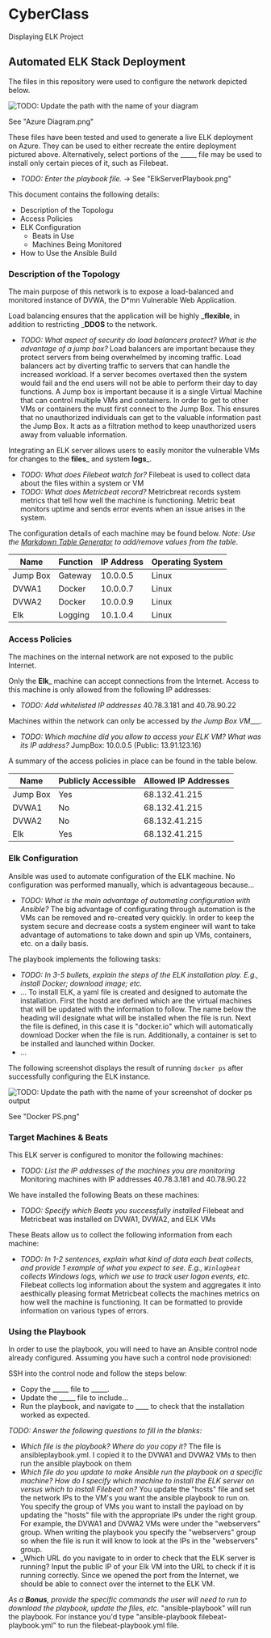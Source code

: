# CyberClass
Displaying ELK Project
## Automated ELK Stack Deployment

The files in this repository were used to configure the network depicted below.

![TODO: Update the path with the name of your diagram](Images/diagram_filename.png)

See "Azure Diagram.png"

These files have been tested and used to generate a live ELK deployment on Azure. They can be used to either recreate the entire deployment pictured above. Alternatively, select portions of the _____ file may be used to install only certain pieces of it, such as Filebeat.

  - _TODO: Enter the playbook file._ -> See "ElkServerPlaybook.png"

This document contains the following details:
- Description of the Topologu
- Access Policies
- ELK Configuration
  - Beats in Use
  - Machines Being Monitored
- How to Use the Ansible Build


### Description of the Topology

The main purpose of this network is to expose a load-balanced and monitored instance of DVWA, the D*mn Vulnerable Web Application.

Load balancing ensures that the application will be highly ___flexible__, in addition to restricting ___DDOS__ to the network.
- _TODO: What aspect of security do load balancers protect? What is the advantage of a jump box?_
Load balancers are important because they protect servers from being overwhelmed by incoming traffic. Load balancers act by diverting traffic to servers that can handle
the increased workload. If a server becomes overtaxed then the system would fail and the end users will not be able to perform their day to day functions. A Jump box
is important because it is a single Virtual Machine that can control multiple VMs and containers. In order to get to other VMs or containers the must first connect
to the Jump Box. This ensures that no unauthorized individuals can get to the valuable information past the Jump Box. It acts as a filtration method to keep 
unauthorized users away from valuable information.

Integrating an ELK server allows users to easily monitor the vulnerable VMs for changes to the __files___ and system __logs___.
- _TODO: What does Filebeat watch for?_ Filebeat is used to collect data about the files within a system or VM
- _TODO: What does Metricbeat record?_ Metricbreat records system metrics that tell how well the machine is functioning. Metric beat monitors uptime and sends error
events when an issue arises in the system. 


The configuration details of each machine may be found below.
_Note: Use the [Markdown Table Generator](http://www.tablesgenerator.com/markdown_tables) to add/remove values from the table_.

| Name     | Function | IP Address | Operating System |
|----------|----------|------------|------------------|
| Jump Box | Gateway  | 10.0.0.5   | Linux            |
| DVWA1    | Docker   | 10.0.0.7   | Linux            |
| DVWA2    | Docker   | 10.0.0.9   | Linux            |
| Elk      | Logging  | 10.1.0.4   | Linux            |

### Access Policies

The machines on the internal network are not exposed to the public Internet. 

Only the __Elk___ machine can accept connections from the Internet. Access to this machine is only allowed from the following IP addresses: 
- _TODO: Add whitelisted IP addresses_ 40.78.3.181 and 40.78.90.22

Machines within the network can only be accessed by _the Jump Box VM____.
- _TODO: Which machine did you allow to access your ELK VM? What was its IP address?_ JumpBox: 10.0.0.5 (Public: 13.91.123.16)

A summary of the access policies in place can be found in the table below.

| Name     | Publicly Accessible | Allowed IP Addresses |
|----------|---------------------|----------------------|
| Jump Box |     Yes             | 68.132.41.215        |
| DVWA1    |     No              | 68.132.41.215        |
| DVWA2    |     No              | 68.132.41.215        |
| Elk      |     Yes             | 68.132.41.215        |

### Elk Configuration

Ansible was used to automate configuration of the ELK machine. No configuration was performed manually, which is advantageous because...
- _TODO: What is the main advantage of automating configuration with Ansible?_
The big advantage of configurating through automation is the VMs can be removed and re-created very quickly. In order to keep the system secure and decrease costs a 
system engineer will want to take advantage of automations to take down and spin up VMs, containers, etc. on a daily basis.

The playbook implements the following tasks:
- _TODO: In 3-5 bullets, explain the steps of the ELK installation play. E.g., install Docker; download image; etc._
- ... To install ELK, a yaml file is created and designed to automate the installation. First the hostd are defined which are the virtual machines that will be 
updated with the information to follow. The name below the heading will designate what will be installed when the file is run. Next the file is defined, in this case
it is "docker.io" which will automatically download Docker when the file is run. Additionally, a container is set to be installed and launched within Docker.
- ...

The following screenshot displays the result of running `docker ps` after successfully configuring the ELK instance.

![TODO: Update the path with the name of your screenshot of docker ps output](Images/docker_ps_output.png)

See "Docker PS.png"

### Target Machines & Beats
This ELK server is configured to monitor the following machines:
- _TODO: List the IP addresses of the machines you are monitoring_
Monitoring machines with IP addresses 40.78.3.181 and 40.78.90.22

We have installed the following Beats on these machines:
- _TODO: Specify which Beats you successfully installed_
Filebeat and Metricbeat was installed on DVWA1, DVWA2, and ELK VMs

These Beats allow us to collect the following information from each machine:
- _TODO: In 1-2 sentences, explain what kind of data each beat collects, and provide 1 example of what you expect to see. E.g., `Winlogbeat` collects Windows logs, which we use to track user logon events, etc._
Filebeat collects log information about the system and aggregates it into aesthically pleasing format
Metricbeat collects the machines metrics on how well the machine is functioning. It can be formatted to provide information on various types of errors.

### Using the Playbook
In order to use the playbook, you will need to have an Ansible control node already configured. Assuming you have such a control node provisioned: 

SSH into the control node and follow the steps below:
- Copy the _____ file to _____.
- Update the _____ file to include...
- Run the playbook, and navigate to ____ to check that the installation worked as expected.

_TODO: Answer the following questions to fill in the blanks:_
- _Which file is the playbook? Where do you copy it?_
The file is ansibleplaybook.yml. I copied it to the DVWA1 and DVWA2 VMs to then run the ansible playbook on them
- _Which file do you update to make Ansible run the playbook on a specific machine? How do I specify which machine to install the ELK server on versus which to install Filebeat on?_
You update the "hosts" file and set the network IPs to the VM's you want the ansible playbook to run on. You specify the group of VMs you want to install the payload 
on by updating the "hosts" file with the appropriate IPs under the right group. For example, the DVWA1 and DVWA2 VMs were under the "webservers" group. When writing
the playbook you specify the "webservers" group so when the file is run it will know to look at the IPs in the "webservers" group.
- _Which URL do you navigate to in order to check that the ELK server is running?
Input the public IP of your Elk VM into the URL to check if it is running correctly. Since we opened the port from the Internet, we should be able to connect over the
internet to the ELK VM.

_As a **Bonus**, provide the specific commands the user will need to run to download the playbook, update the files, etc._
"ansible-playbook" will run the playbook. For instance you'd type "ansible-playbook filebeat-playbook.yml" to run the filebeat-playbook.yml file.
